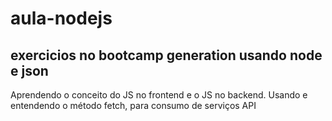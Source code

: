 # aula-nodejs
## exercicios  no bootcamp generation usando node e json

Aprendendo o conceito do JS no frontend e o JS no backend. Usando e entendendo o método fetch, para consumo de serviços API 


